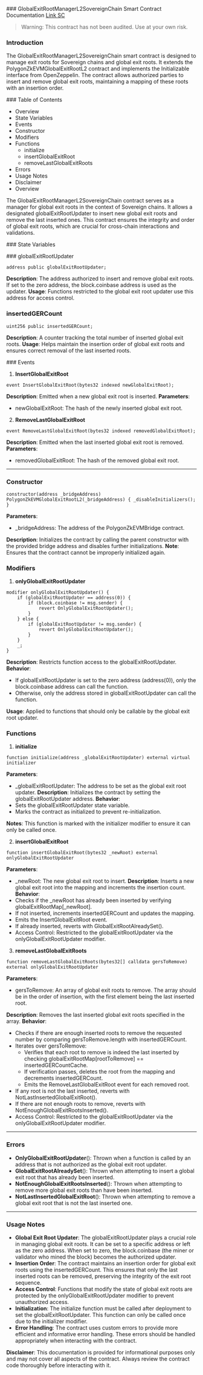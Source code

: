 ### GlobalExitRootManagerL2SovereignChain Smart Contract Documentation
[Link SC](https://github.com/0xPolygonHermez/zkevm-contracts/blob/feature/audit-remediations/contracts/v2/sovereignChains/GlobalExitRootManagerL2SovereignChain.sol)
> Warning: This contract has not been audited. Use at your own risk.

### Introduction

The GlobalExitRootManagerL2SovereignChain smart contract is designed to manage exit roots for Sovereign chains and global exit roots.
It extends the PolygonZkEVMGlobalExitRootL2 contract and implements the Initializable interface from OpenZeppelin. The contract allows authorized parties to insert and remove global exit roots, maintaining a mapping of these roots with an insertion order.

### Table of Contents

* Overview
* State Variables
* Events
* Constructor
* Modifiers
* Functions
    * initialize
    * insertGlobalExitRoot
    * removeLastGlobalExitRoots
* Errors
* Usage Notes
* Disclaimer
* Overview

The GlobalExitRootManagerL2SovereignChain contract serves as a manager for global exit roots in the context of Sovereign chains. It allows a designated globalExitRootUpdater to insert new global exit roots and remove the last inserted ones. This contract ensures the integrity and order of global exit roots, which are crucial for cross-chain interactions and validations.

### State Variables

### globalExitRootUpdater
```
address public globalExitRootUpdater;
```
**Description**: The address authorized to insert and remove global exit roots. If set to the zero address, the block.coinbase address is used as the updater.
**Usage**: Functions restricted to the global exit root updater use this address for access control.

### insertedGERCount
```
uint256 public insertedGERCount;
```
**Description**: A counter tracking the total number of inserted global exit roots.
**Usage**: Helps maintain the insertion order of global exit roots and ensures correct removal of the last inserted roots.

### Events

1. **InsertGlobalExitRoot**
```
event InsertGlobalExitRoot(bytes32 indexed newGlobalExitRoot);
```
**Description**: Emitted when a new global exit root is inserted.
**Parameters**:
* newGlobalExitRoot: The hash of the newly inserted global exit root.

2. **RemoveLastGlobalExitRoot**
```
event RemoveLastGlobalExitRoot(bytes32 indexed removedGlobalExitRoot);
```
**Description**: Emitted when the last inserted global exit root is removed.
**Parameters**:
* removedGlobalExitRoot: The hash of the removed global exit root.
---
### Constructor
```
constructor(address _bridgeAddress) PolygonZkEVMGlobalExitRootL2(_bridgeAddress) { _disableInitializers(); }
```
**Parameters**:
* _bridgeAddress: The address of the PolygonZkEVMBridge contract.

**Description**: Initializes the contract by calling the parent constructor with the provided bridge address and disables further initializations.
**Note**: Ensures that the contract cannot be improperly initialized again.

### Modifiers

1. **onlyGlobalExitRootUpdater**
```
modifier onlyGlobalExitRootUpdater() {
    if (globalExitRootUpdater == address(0)) {
        if (block.coinbase != msg.sender) {
            revert OnlyGlobalExitRootUpdater();
        }
    } else {
        if (globalExitRootUpdater != msg.sender) {
            revert OnlyGlobalExitRootUpdater();
        }
    }
    _;
}
```
**Description**: Restricts function access to the globalExitRootUpdater.
**Behavior**:
* If globalExitRootUpdater is set to the zero address (address(0)), only the block.coinbase address can call the function.
* Otherwise, only the address stored in globalExitRootUpdater can call the function.

**Usage**: Applied to functions that should only be callable by the global exit root updater.

### Functions

1. **initialize**
```
function initialize(address _globalExitRootUpdater) external virtual initializer
```
**Parameters**:
* _globalExitRootUpdater: The address to be set as the global exit root updater.
**Description**: Initializes the contract by setting the globalExitRootUpdater address.
**Behavior**:
* Sets the globalExitRootUpdater state variable.
* Marks the contract as initialized to prevent re-initialization.

**Notes**:
This function is marked with the initializer modifier to ensure it can only be called once.

2. **insertGlobalExitRoot**
```
function insertGlobalExitRoot(bytes32 _newRoot) external onlyGlobalExitRootUpdater
```
**Parameters**:
* _newRoot: The new global exit root to insert.
**Description**: Inserts a new global exit root into the mapping and increments the insertion count.
**Behavior**:
* Checks if the _newRoot has already been inserted by verifying globalExitRootMap[_newRoot].
* If not inserted, increments insertedGERCount and updates the mapping.
* Emits the InsertGlobalExitRoot event.
* If already inserted, reverts with GlobalExitRootAlreadySet().
* Access Control: Restricted to the globalExitRootUpdater via the onlyGlobalExitRootUpdater modifier.

3. **removeLastGlobalExitRoots**
```
function removeLastGlobalExitRoots(bytes32[] calldata gersToRemove) external onlyGlobalExitRootUpdater
````

**Parameters**:
* gersToRemove: An array of global exit roots to remove. The array should be in the order of insertion, with the first element being the last inserted root.

**Description**: Removes the last inserted global exit roots specified in the array.
**Behavior**:
* Checks if there are enough inserted roots to remove the requested number by comparing gersToRemove.length with insertedGERCount.
* Iterates over gersToRemove:
    * Verifies that each root to remove is indeed the last inserted by checking globalExitRootMap[rootToRemove] == insertedGERCountCache.
    * If verification passes, deletes the root from the mapping and decrements insertedGERCount.
    * Emits the RemoveLastGlobalExitRoot event for each removed root.
* If any root is not the last inserted, reverts with NotLastInsertedGlobalExitRoot().
* If there are not enough roots to remove, reverts with NotEnoughGlobalExitRootsInserted().
* Access Control: Restricted to the globalExitRootUpdater via the onlyGlobalExitRootUpdater modifier.
---
### Errors

* **OnlyGlobalExitRootUpdater**(): Thrown when a function is called by an address that is not authorized as the global exit root updater.
* **GlobalExitRootAlreadySet**(): Thrown when attempting to insert a global exit root that has already been inserted.
* **NotEnoughGlobalExitRootsInserted**(): Thrown when attempting to remove more global exit roots than have been inserted.
* **NotLastInsertedGlobalExitRoot**(): Thrown when attempting to remove a global exit root that is not the last inserted one.

---
### Usage Notes

* **Global Exit Root Updater**: The globalExitRootUpdater plays a crucial role in managing global exit roots. It can be set to a specific address or left as the zero address. When set to zero, the block.coinbase (the miner or validator who mined the block) becomes the authorized updater.
* **Insertion Order**: The contract maintains an insertion order for global exit roots using the insertedGERCount. This ensures that only the last inserted roots can be removed, preserving the integrity of the exit root sequence.
* **Access Control**: Functions that modify the state of global exit roots are protected by the onlyGlobalExitRootUpdater modifier to prevent unauthorized access.
* **Initialization**: The initialize function must be called after deployment to set the globalExitRootUpdater. This function can only be called once due to the initializer modifier.
* **Error Handling**: The contract uses custom errors to provide more efficient and informative error handling. These errors should be handled appropriately when interacting with the contract.

**Disclaimer**: This documentation is provided for informational purposes only and may not cover all aspects of the contract. Always review the contract code thoroughly before interacting with it.